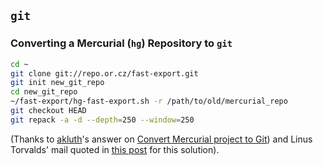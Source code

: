 ## `git`

### Converting a Mercurial (`hg`) Repository to `git`

```sh
cd ~
git clone git://repo.or.cz/fast-export.git
git init new_git_repo
cd new_git_repo
~/fast-export/hg-fast-export.sh -r /path/to/old/mercurial_repo
git checkout HEAD
git repack -a -d --depth=250 --window=250
```

(Thanks to [akluth](http://stackoverflow.com/users/1616951/akluth)'s answer on [Convert Mercurial project to Git](http://stackoverflow.com/questions/16037787/convert-mercurial-project-to-git)) and Linus Torvalds' mail quoted in [this post](https://metalinguist.wordpress.com/2007/12/06/the-woes-of-git-gc-aggressive-and-how-git-deltas-work/) for this solution).
